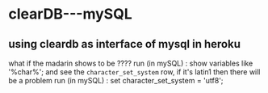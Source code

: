 # clearDB---mySQL

## using cleardb as interface of mysql in heroku
what if the madarin shows to be ????
run (in mySQL) : show variables like '%char%';
and see the ```character_set_system``` row, if it's latin1 then there will be a problem
run (in mySQL) : set character_set_system = 'utf8';
